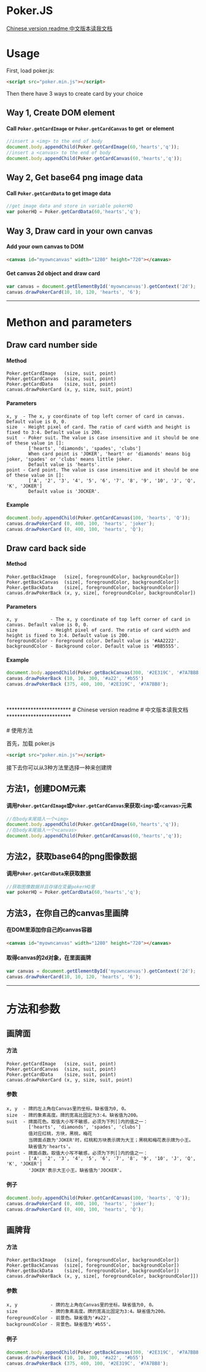 Poker.JS
=================
[Chinese version readme 中文版本读我文档](#chinese-version-readme)

# Usage

First, load poker.js:
```html
<script src="poker.min.js"></script>
```

Then there have 3 ways to create card by your choice

## Way 1, Create DOM element
#### Call `Poker.getCardImage` or `Poker.getCardCanvas` to get <img> or <canvas> element
```js
//insert a <img> to the end of body
document.body.appendChild(Poker.getCardImage(60,'hearts','q'));
//insert a <canvas> to the end of body
document.body.appendChild(Poker.getCardCanvas(60,'hearts','q'));
```

## Way 2, Get base64 png image data
#### Call `Poker.getCardData` to get image data
```js
//get image data and store in variable pokerHQ
var pokerHQ = Poker.getCardData(60,'hearts','q');
```

## Way 3, Draw card in your own canvas
#### Add your own canvas to DOM
```html
<canvas id="myowncanvas" width="1280" height="720"></canvas>
```
#### Get canvas 2d object and draw card
```js
var canvas = document.getElementById('myowncanvas').getContext('2d');
canvas.drawPokerCard(10, 10, 120, 'hearts', '6');
```

*********************************************
# Methon and parameters

## Draw card number side

#### Method
```text
Poker.getCardImage   (size, suit, point)
Poker.getCardCanvas  (size, suit, point)
Poker.getCardData    (size, suit, point)
canvas.drawPokerCard (x, y, size, suit, point)
```

#### Parameters
```text
x, y  - The x, y coordinate of top left corner of card in canvas. Default value is 0, 0.
size  - Height pixel of card. The ratio of card width and height is fixed to 3:4. Default value is 200.
suit  - Poker suit. The value is case insensitive and it should be one of these value in []:
        ['hearts', 'diamonds', 'spades', 'clubs']
        When card point is 'JOKER', 'heart' or 'diamonds' means big joker, 'spades' or 'clubs' means little joker.
        Default value is 'hearts'.
point - Card point. The value is case insensitive and it should be one of these value in []:
        ['A', '2', '3', '4', '5', '6', '7', '8', '9', '10', 'J', 'Q', 'K', 'JOKER']
        Default value is 'JOCKER'.
```

#### Example
```js
document.body.appendChild(Poker.getCardCanvas(100, 'hearts', 'Q'));
canvas.drawPokerCard (0, 400, 100, 'hearts', 'joker');
canvas.drawPokerCard (0, 400, 100, 'hearts', 'Q');
```

## Draw card back side

#### Method
```text
Poker.getBackImage   (size[, foregroundColor, backgroundColor])
Poker.getBackCanvas  (size[, foregroundColor, backgroundColor])
Poker.getBackData    (size[, foregroundColor, backgroundColor])
canvas.drawPokerBack (x, y, size[, foregroundColor, backgroundColor])
```

#### Parameters
```text
x, y            - The x, y coordinate of top left corner of card in canvas. Default value is 0, 0.
size            - Height pixel of card. The ratio of card width and height is fixed to 3:4. Default value is 200.
foregroundColor - Foreground color. Default value is '#AA2222'.
backgroundColor - Background color. Default value is '#BB5555'.
```

#### Example
```js
document.body.appendChild(Poker.getBackCanvas(300, '#2E319C', '#7A7BB8'));
canvas.drawPokerBack (10, 10, 300, '#a22', '#b55')
canvas.drawPokerBack (375, 400, 100, '#2E319C', '#7A7BB8');
```
<br>    
<br>    
************************
# Chinese version readme
# 中文版本读我文档
************************
<br>
<br>
# 使用方法

首先，加载 poker.js
```html
<script src="poker.min.js"></script>
```

接下去你可以从3种方法里选择一种来创建牌

## 方法1，创建DOM元素
#### 调用`Poker.getCardImage`或`Poker.getCardCanvas`来获取`<img>`或`<canvas>`元素
```js
//在body末尾插入一个<img>
document.body.appendChild(Poker.getCardImage(60,'hearts','q'));
//在body末尾插入一个<canvas>
document.body.appendChild(Poker.getCardCanvas(60,'hearts','q'));
```

## 方法2，获取base64的png图像数据
#### 调用`Poker.getCardData`来获取数据
```js
//获取图像数据并且存储在变量pokerHQ里
var pokerHQ = Poker.getCardData(60,'hearts','q');
```

## 方法3，在你自己的canvas里画牌
#### 在DOM里添加你自己的canvas容器
```html
<canvas id="myowncanvas" width="1280" height="720"></canvas>
```
#### 取得canvas的2d对象，在里面画牌
```js
var canvas = document.getElementById('myowncanvas').getContext('2d');
canvas.drawPokerCard(10, 10, 120, 'hearts', '6');
```

*********************************************
# 方法和参数

## 画牌面

#### 方法
```text
Poker.getCardImage   (size, suit, point)
Poker.getCardCanvas  (size, suit, point)
Poker.getCardData    (size, suit, point)
canvas.drawPokerCard (x, y, size, suit, point)
```

#### 参数
```text
x, y  - 牌的左上角在Canvas里的坐标。缺省值为0, 0。
size  - 牌的象素高度。牌的宽高比固定为3:4。缺省值为200。
suit  - 牌面花色。取值大小写不敏感，必须为下列[]内的值之一：
        ['hearts', 'diamonds', 'spades', 'clubs']
        值对应红桃，方块，黑桃，梅花
        当牌面点数为'JOKER'时，红桃和方块表示牌为大王；黑桃和梅花表示牌为小王。
        缺省值为'hearts'。
point - 牌面点数。取值大小写不敏感，必须为下列[]内的值之一：
        ['A', '2', '3', '4', '5', '6', '7', '8', '9', '10', 'J', 'Q', 'K', 'JOKER']
        'JOKER'表示大王小王。缺省值为'JOCKER'。
```

#### 例子
```js
document.body.appendChild(Poker.getCardCanvas(100, 'hearts', 'Q'));
canvas.drawPokerCard (0, 400, 100, 'hearts', 'joker');
canvas.drawPokerCard (0, 400, 100, 'hearts', 'Q');
```

## 画牌背

#### 方法
```text
Poker.getBackImage   (size[, foregroundColor, backgroundColor])
Poker.getBackCanvas  (size[, foregroundColor, backgroundColor])
Poker.getBackData    (size[, foregroundColor, backgroundColor])
canvas.drawPokerBack (x, y, size[, foregroundColor, backgroundColor]])
```

#### 参数
```text
x, y            - 牌的左上角在Canvas里的坐标。缺省值为0, 0。
size            - 牌的象素高度。牌的宽高比固定为3:4。缺省值为200。
foregroundColor - 前景色。缺省值为'#a22'。
backgroundColor - 背景色。缺省值为'#b55'。
```

#### 例子
```js
document.body.appendChild(Poker.getBackCanvas(300, '#2E319C', '#7A7BB8'));
canvas.drawPokerBack (10, 10, 300, '#a22', '#b55')
canvas.drawPokerBack (375, 400, 100, '#2E319C', '#7A7BB8');
```
